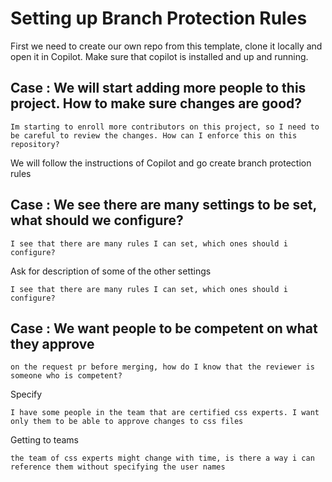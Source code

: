 # Setting up Branch Protection Rules

First we need to create our own repo from this template, clone it locally and open it in Copilot.
Make sure that copilot is installed and up and running. 

## Case : We will start adding more people to this project. How to make sure changes are good?

```promt
Im starting to enroll more contributors on this project, so I need to be careful to review the changes. How can I enforce this on this repository?
```

We will follow the instructions of Copilot and go create branch protection rules

## Case : We see there are many settings to be set, what should we configure?

```promt
I see that there are many rules I can set, which ones should i configure?
```

Ask for description of some of the other settings
```promt
I see that there are many rules I can set, which ones should i configure?
```

## Case : We want people to be competent on what they approve

```promt
on the request pr before merging, how do I know that the reviewer is someone who is competent?
```

Specify
```promt
I have some people in the team that are certified css experts. I want only them to be able to approve changes to css files
```

Getting to teams
```promt
the team of css experts might change with time, is there a way i can reference them without specifying the user names
```


